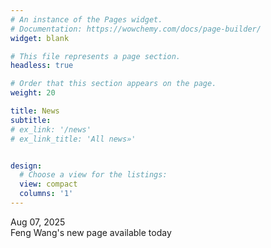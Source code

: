 ```yaml
---
# An instance of the Pages widget.
# Documentation: https://wowchemy.com/docs/page-builder/
widget: blank

# This file represents a page section.
headless: true

# Order that this section appears on the page.
weight: 20

title: News
subtitle:
# ex_link: '/news'  
# ex_link_title: 'All news»'  


design:
  # Choose a view for the listings:
  view: compact
  columns: '1'
---
```


<div class="row">
<div class="news-date col-3"> Aug 07, 2025</div> <div class="news-title  col-9">Feng Wang's new page available today </div>

</div>
